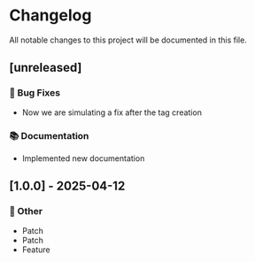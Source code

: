 # Changelog

All notable changes to this project will be documented in this file.

## [unreleased]

### 🐛 Bug Fixes

- Now we are simulating a fix after the tag creation

### 📚 Documentation

- Implemented new documentation

## [1.0.0] - 2025-04-12

### 💼 Other

- Patch
- Patch
- Feature

<!-- generated by git-cliff -->
